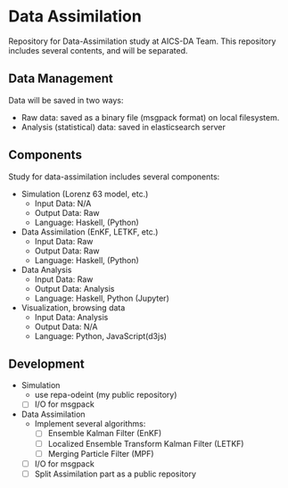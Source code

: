 Data Assimilation
=================

Repository for Data-Assimilation study at AICS-DA Team.
This repository includes several contents, and will be separated.

Data Management
---------------
Data will be saved in two ways:

- Raw data: saved as a binary file (msgpack format) on local filesystem.
- Analysis (statistical) data: saved in elasticsearch server

Components
-----------

Study for data-assimilation includes several components:

- Simulation (Lorenz 63 model, etc.)
  - Input Data: N/A
  - Output Data: Raw
  - Language: Haskell, (Python)
- Data Assimilation (EnKF, LETKF, etc.)
  - Input Data: Raw
  - Output Data: Raw
  - Language: Haskell, (Python)
- Data Analysis
  - Input Data: Raw
  - Output Data: Analysis
  - Language: Haskell, Python (Jupyter)
- Visualization, browsing data
  - Input Data: Analysis
  - Output Data: N/A
  - Language: Python, JavaScript(d3js)

Development
------------

- Simulation
  - use repa-odeint (my public repository)
  - [ ] I/O for msgpack
- Data Assimilation
  - Implement several algorithms:
    - [ ] Ensemble Kalman Filter (EnKF)
    - [ ] Localized Ensemble Transform Kalman Filter (LETKF)
    - [ ] Merging Particle Filter (MPF)
  - [ ] I/O for msgpack
  - [ ] Split Assimilation part as a public repository
